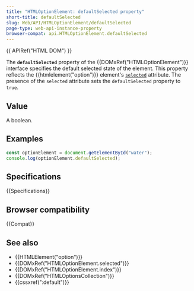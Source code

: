 ```yaml
---
title: "HTMLOptionElement: defaultSelected property"
short-title: defaultSelected
slug: Web/API/HTMLOptionElement/defaultSelected
page-type: web-api-instance-property
browser-compat: api.HTMLOptionElement.defaultSelected
---
```


{{ APIRef("HTML DOM") }}

The **`defaultSelected`** property of the {{DOMxRef("HTMLOptionElement")}} interface specifies the default selected state of the element. This property reflects the {{htmlelement("option")}} element's [`selected`](/en-US/docs/Web/HTML/Reference/Element/option#selected) attribute. The presence of the `selected` attribute sets the `defaultSelected` property to `true`.

## Value

A boolean.

## Examples

```js
const optionElement = document.getElementById("water");
console.log(optionElement.defaultSelected);
```

## Specifications

{{Specifications}}

## Browser compatibility

{{Compat}}

## See also

- {{HTMLElement("option")}}
- {{DOMxRef("HTMLOptionElement.selected")}}
- {{DOMxRef("HTMLOptionElement.index")}}
- {{DOMxRef("HTMLOptionsCollection")}}
- {{cssxref(":default")}}
